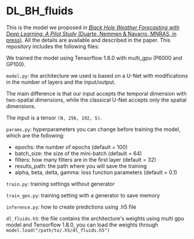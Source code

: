 # DL_BH_fluids

This is the model we proposed in [*Black Hole Weather Forecasting with Deep Learning: A Pilot Study* (Duarte, Nemmen & Navarro, MNRAS, in press)](https://arxiv.org/abs/2102.06242). All the details are available and described in the paper. This repository includes the following files:

We trained the model using Tensorflow 1.8.0 with multi_gpu (P6000 and GP100).

`model.py`: the architecture we used is based on a U-Net with modifications in the number of layers and the input/output. 

The main difference is that our input accepts the temporal dimension with two-spatial dimensions, while the classical U-Net accepts only the spatial dimensions. 

The input is a tensor `(N, 256, 192, 5)`.

`params.py`: hyperparameters you can change before training the model, which are the following: 

- epochs: the number of epochs (default = 100)
- batch_size: the size of the mini-batch (default = 64)
- filters: how many filters are in the first layer (default = 32)
- results_path: the path where you will save the training 
- alpha, beta, delta, gamma: loss function parameters (default = 0.1)
  
`train.py`: training settings without generator

`train_gen.py`: training setting with a generator to save memory

`inference.py`: how to create predictions using .h5 file

`dl_fluids.h5`: the file contains the architecture's weights using multi gpu model and Tensorflow 1.8.0, you can load the weights through `model.load("/path/to/.h5/dl_fluids.h5")`
